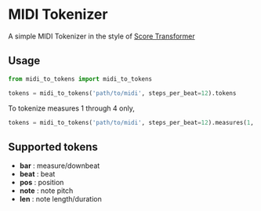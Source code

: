 # MIDI Tokenizer

A simple MIDI Tokenizer in the style of [Score Transformer](https://github.com/suzuqn/ScoreTransformer)

## Usage

```python
from midi_to_tokens import midi_to_tokens

tokens = midi_to_tokens('path/to/midi', steps_per_beat=12).tokens
```

To tokenize measures 1 through 4 only,

```python
tokens = midi_to_tokens('path/to/midi', steps_per_beat=12).measures(1, 4)
```

## Supported tokens
- **bar** : measure/downbeat
- **beat** : beat
- **pos** : position
- **note** : note pitch
- **len** : note length/duration
